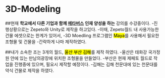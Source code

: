 # 3D-Modeling
##현재 **학교에서 다른 기업과 함께 <u>메타버스</u> 인재 양성을 하는** 강의를 수강중이다.
-진행상황으로는 Zepeto와 Unity로 제작을 하고있다.
-이때, Zepeto월드 내 사용가능한 건물 에셋으로는 한계가 있어서,
-3D Moedling 프로그램인 <mark>Maya</mark>를 사용해서 필요한 조형물 및 건물을 
-간략하게 나마 제작하였다. 

##내가 소속한 조는 3개의 월드, <mark>울산 부산 김해</mark>를 제작 하였다.
-울산은 태화강 국가정원 안에 있는 만남의광장에 위치한 조형물을 만들었다.
-부산은 현재 제페토 월드로 작업을 진행중에 있으며, 필요시 제작할 예정이다.
-김해는 김해 천문대에 있는 천문대를 약식 건물로 제작을 하였다.

